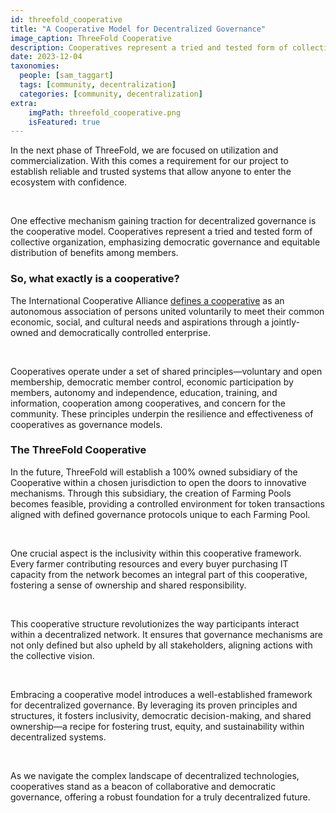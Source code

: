 ```yaml
---
id: threefold_cooperative
title: "A Cooperative Model for Decentralized Governance"
image_caption: ThreeFold Cooperative
description: Cooperatives represent a tried and tested form of collective organization, emphasizing democratic governance and equitable distribution of benefits among members.
date: 2023-12-04
taxonomies:
  people: [sam_taggart]
  tags: [community, decentralization]
  categories: [community, decentralization]
extra:
    imgPath: threefold_cooperative.png
    isFeatured: true
---
```


In the next phase of ThreeFold, we are focused on utilization and commercialization. With this comes a requirement for our project to establish reliable and trusted systems that allow anyone to enter the ecosystem with confidence.

<br>

One effective mechanism gaining traction for decentralized governance is the cooperative model. Cooperatives represent a tried and tested form of collective organization, emphasizing democratic governance and equitable distribution of benefits among members.

### **So, what exactly is a cooperative?**

The International Cooperative Alliance [defines a cooperative](https://www.ica.coop/en/cooperatives/what-is-a-cooperative) as an autonomous association of persons united voluntarily to meet their common economic, social, and cultural needs and aspirations through a jointly-owned and democratically controlled enterprise.

<br>

Cooperatives operate under a set of shared principles—voluntary and open membership, democratic member control, economic participation by members, autonomy and independence, education, training, and information, cooperation among cooperatives, and concern for the community. These principles underpin the resilience and effectiveness of cooperatives as governance models.

### **The ThreeFold Cooperative**

In the future, ThreeFold will establish a 100% owned subsidiary of the Cooperative within a chosen jurisdiction to open the doors to innovative mechanisms. Through this subsidiary, the creation of Farming Pools becomes feasible, providing a controlled environment for token transactions aligned with defined governance protocols unique to each Farming Pool.

<br>

One crucial aspect is the inclusivity within this cooperative framework. Every farmer contributing resources and every buyer purchasing IT capacity from the network becomes an integral part of this cooperative, fostering a sense of ownership and shared responsibility.

<br>

This cooperative structure revolutionizes the way participants interact within a decentralized network. It ensures that governance mechanisms are not only defined but also upheld by all stakeholders, aligning actions with the collective vision.

<br>

Embracing a cooperative model introduces a well-established framework for decentralized governance. By leveraging its proven principles and structures, it fosters inclusivity, democratic decision-making, and shared ownership—a recipe for fostering trust, equity, and sustainability within decentralized systems.

<br>

As we navigate the complex landscape of decentralized technologies, cooperatives stand as a beacon of collaborative and democratic governance, offering a robust foundation for a truly decentralized future.
